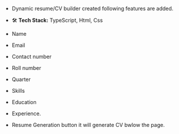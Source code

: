 - Dynamic resume/CV builder created following features are added.

- 🛠️ **Tech Stack:** TypeScript, Html, Css
- Name
- Email
- Contact number
- Roll number
- Quarter
- Skills
- Education
- Experience.
- Resume Generation button it will generate CV bwlow the page.